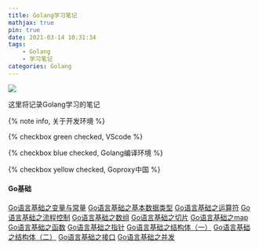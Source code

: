 ```yaml
---
title: Golang学习笔记
mathjax: true
pin: true
date: 2021-03-14 10:31:34
tags:     
    - Golang    
    - 学习笔记
categories: Golang
---
```

![](https://cdn.jsdelivr.net/gh/28251536/cloudimg@master/imgu=4181040430,1426979752&fm=26&gp=0.png)

这里将记录Golang学习的笔记

{% note info, 关于开发环境 %}

{% checkbox green checked, VScode %}

{% checkbox blue checked, Golang编译环境 %}

{% checkbox yellow checked, Goproxy中国 %}
<!--more-->

#### Go基础

[Go语言基础之变量与常量](https://www.niuwx.cn/Go%E8%AF%AD%E8%A8%80%E5%9F%BA%E7%A1%80%E4%B9%8B%E5%8F%98%E9%87%8F%E4%B8%8E%E5%B8%B8%E9%87%8F/)
[Go语言基础之基本数据类型](https://www.niuwx.cn/Go%E8%AF%AD%E8%A8%80%E5%9F%BA%E7%A1%80%E4%B9%8B%E5%9F%BA%E6%9C%AC%E6%95%B0%E6%8D%AE%E7%B1%BB%E5%9E%8B/)
[Go语言基础之运算符](https://www.niuwx.cn/Go%E8%AF%AD%E8%A8%80%E5%9F%BA%E7%A1%80%E4%B9%8B%E8%BF%90%E7%AE%97%E7%AC%A6/)
[Go语言基础之流程控制](https://www.niuwx.cn/Go%E8%AF%AD%E8%A8%80%E5%9F%BA%E7%A1%80%E4%B9%8B%E6%B5%81%E7%A8%8B%E6%8E%A7%E5%88%B6/)
[Go语言基础之数组](https://www.niuwx.cn/Go%E8%AF%AD%E8%A8%80%E5%9F%BA%E7%A1%80%E4%B9%8B%E6%95%B0%E7%BB%84/)
[Go语言基础之切片](https://www.niuwx.cn/Go%E8%AF%AD%E8%A8%80%E5%9F%BA%E7%A1%80%E4%B9%8B%E5%88%87%E7%89%87/)
[Go语言基础之map](https://www.niuwx.cn/Go%E8%AF%AD%E8%A8%80%E5%9F%BA%E7%A1%80%E4%B9%8Bmap/)
[Go语言基础之函数](https://www.niuwx.cn/Go%E8%AF%AD%E8%A8%80%E5%9F%BA%E7%A1%80%E4%B9%8B%E5%87%BD%E6%95%B0/)
[Go语言基础之指针](https://www.niuwx.cn/Go%E8%AF%AD%E8%A8%80%E5%9F%BA%E7%A1%80%E4%B9%8B%E6%8C%87%E9%92%88/)
[Go语言基础之结构体（一）](https://www.niuwx.cn/Go%E8%AF%AD%E8%A8%80%E5%9F%BA%E7%A1%80%E4%B9%8B%E7%BB%93%E6%9E%84%E4%BD%93%EF%BC%88%E4%B8%80%EF%BC%89/)
[Go语言基础之结构体（二）](https://www.niuwx.cn/Go%E8%AF%AD%E8%A8%80%E5%9F%BA%E7%A1%80%E4%B9%8B%E7%BB%93%E6%9E%84%E4%BD%93%EF%BC%88%E4%BA%8C%EF%BC%89/)
[Go语言基础之接口](https://www.niuwx.cn/Go%E8%AF%AD%E8%A8%80%E5%9F%BA%E7%A1%80%E4%B9%8B%E6%8E%A5%E5%8F%A3/)
[Go语言基础之并发](https://www.niuwx.cn/Go%E8%AF%AD%E8%A8%80%E5%9F%BA%E7%A1%80%E4%B9%8B%E5%B9%B6%E5%8F%91/)

